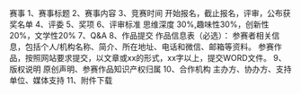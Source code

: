 赛事
1、赛事标题
2、赛事内容
3、竞赛时间
    开始报名，截止报名，评审，公布获奖名单
4、评委
5、奖项
6、评审标准
    思维深度 30%,趣味性30%，创新性20%，文学性20%
7、Q&A
8、作品提交
    作品信息表（必选）： 参赛者相关信息，包括个人/机构名称、简介、所在地址、电话和微信、邮箱等资料。
    参赛作品，按照网站要求提交，以文章或xx的形式，xx字以上，提交WORD文件。
9、版权说明
    原创声明、参赛作品知识产权归属
10、合作机构
    主办方、协办方、支持单位、媒体支持
11、附件下载